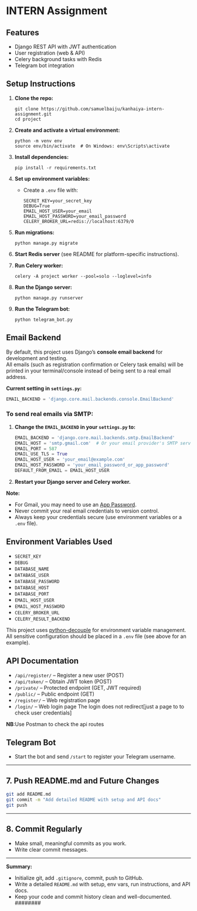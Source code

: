 # INTERN Assignment

## Features
- Django REST API with JWT authentication
- User registration (web & API)
- Celery background tasks with Redis
- Telegram bot integration

## Setup Instructions

1. **Clone the repo:**
   ```
   git clone https://github.com/samuelbaiju/kanhaiya-intern-assignment.git
   cd project
   ```

2. **Create and activate a virtual environment:**
   ```
   python -m venv env
   source env/bin/activate  # On Windows: env\Scripts\activate
   ```

3. **Install dependencies:**
   ```
   pip install -r requirements.txt
   ```

4. **Set up environment variables:**
   - Create a `.env` file with:
     ```
     SECRET_KEY=your_secret_key
     DEBUG=True
     EMAIL_HOST_USER=your_email
     EMAIL_HOST_PASSWORD=your_email_password
     CELERY_BROKER_URL=redis://localhost:6379/0
     ```

5. **Run migrations:**
   ```
   python manage.py migrate
   ```

6. **Start Redis server** (see README for platform-specific instructions).

7. **Run Celery worker:**
   ```
   celery -A project worker --pool=solo --loglevel=info
   ```

8. **Run the Django server:**
   ```
   python manage.py runserver
   ```

9. **Run the Telegram bot:**
   ```
   python telegram_bot.py
   ```

## Email Backend

By default, this project uses Django’s **console email backend** for development and testing.  
All emails (such as registration confirmation or Celery task emails) will be printed in your terminal/console instead of being sent to a real email address.

**Current setting in `settings.py`:**
```python
EMAIL_BACKEND = 'django.core.mail.backends.console.EmailBackend'
```

### To send real emails via SMTP:

1. **Change the `EMAIL_BACKEND` in your `settings.py` to:**
    ```python
    EMAIL_BACKEND = 'django.core.mail.backends.smtp.EmailBackend'
    EMAIL_HOST = 'smtp.gmail.com'  # Or your email provider's SMTP server
    EMAIL_PORT = 587
    EMAIL_USE_TLS = True
    EMAIL_HOST_USER = 'your_email@example.com'
    EMAIL_HOST_PASSWORD = 'your_email_password_or_app_password'
    DEFAULT_FROM_EMAIL = EMAIL_HOST_USER
    ```
2. **Restart your Django server and Celery worker.**

**Note:**  
- For Gmail, you may need to use an [App Password](https://support.google.com/accounts/answer/185833?hl=en).
- Never commit your real email credentials to version control.
- Always keep your credentials secure (use environment variables or a `.env` file).

## Environment Variables Used

- `SECRET_KEY`
- `DEBUG`
- `DATABASE_NAME`
- `DATABASE_USER`
- `DATABASE_PASSWORD`
- `DATABASE_HOST`
- `DATABASE_PORT`
- `EMAIL_HOST_USER`
- `EMAIL_HOST_PASSWORD`
- `CELERY_BROKER_URL`
- `CELERY_RESULT_BACKEND`

This project uses [python-decouple](https://github.com/henriquebastos/python-decouple) for environment variable management.  
All sensitive configuration should be placed in a `.env` file (see above for an example).

## API Documentation

- `/api/register/` – Register a new user (POST)
- `/api/token/` – Obtain JWT token (POST)
- `/private/` – Protected endpoint (GET, JWT required)
- `/public/` – Public endpoint (GET)
- `/register/` – Web registration page
- `/login/` – Web login page
The login does not redirect[just a page to to check user credentials]

**NB**:Use Postman to check the api routes

## Telegram Bot

- Start the bot and send `/start` to register your Telegram username.

---

## 7. **Push README.md and Future Changes**

```sh
git add README.md
git commit -m "Add detailed README with setup and API docs"
git push
```

---

## 8. **Commit Regularly**

- Make small, meaningful commits as you work.
- Write clear commit messages.

---

**Summary:**  
- Initialize git, add `.gitignore`, commit, push to GitHub.
- Write a detailed `README.md` with setup, env vars, run instructions, and API docs.
- Keep your code and commit history clean and well-documented.
########
